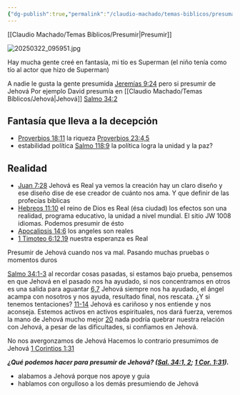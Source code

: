 ```yaml
---
{"dg-publish":true,"permalink":"/claudio-machado/temas-biblicos/presuma-de-jehova/","tags":["asamblea","cualidades","virtudes"]}
---
```


[[Claudio Machado/Temas Bíblicos/Presumir\|Presumir]]

![20250322_095951.jpg](/img/user/07%20-%20Personal/Im%C3%A1genes/20250322_095951.jpg) 

Hay mucha gente creé en fantasía, mi tío es Superman (el niño tenía como tío al actor que hizo de Superman) 

A nadie le gusta la gente presumida 
[Jeremías 9:24](https://wol.jw.org/es/wol/b/r4/lp-s/nwtsty/24/9#v=24:9:24) pero si presumir de Jehová Por ejemplo David presumía en [[Claudio Machado/Temas Bíblicos/Jehová\|Jehová]] [Salmo 34:2](https://wol.jw.org/es/wol/b/r4/lp-s/nwtsty/19/34#v=19:34:2) 


## Fantasía que lleva a la decepción 
- [Proverbios 18:11](https://wol.jw.org/es/wol/b/r4/lp-s/nwtsty/20/18#v=20:18:11) la riqueza [Proverbios 23:4,5](https://wol.jw.org/es/wol/b/r4/lp-s/nwtsty/20/23#v=20:23:4-20:23:5) 
- estabilidad política [Salmo 118:9](https://wol.jw.org/es/wol/b/r4/lp-s/nwtsty/19/118#v=19:118:9) la política logra la unidad y la paz? 

## Realidad 
- [Juan 7:28](https://wol.jw.org/es/wol/b/r4/lp-s/nwtsty/43/7#v=43:7:28) Jehová es Real ya vemos la creación hay un claro diseño y ese diseño dise de ese creador de cuánto nos ama. Y que definir de las profecías bíblicas 
- [Hebreos 11:10](https://wol.jw.org/es/wol/b/r4/lp-s/nwtsty/58/11#v=58:11:10) el reino de Dios es Real (ésa ciudad) los efectos son una realidad, programa educativo, la unidad a nivel mundial. El sitio JW 1008 idiomas. Podemos presumir de ésto 
- [Apocalipsis 14:6](https://wol.jw.org/es/wol/b/r4/lp-s/nwtsty/66/14#v=66:14:6) los angeles son reales 
- [1 Timoteo 6:12](https://wol.jw.org/es/wol/b/r4/lp-s/nwtsty/54/6#v=54:6:12),[19](https://wol.jw.org/es/wol/b/r4/lp-s/nwtsty/54/6#v=54:6:19) nuestra esperanza es Real 


Presumir de Jehová cuando nos va mal. Pasando muchas pruebas o momentos duros 

[Salmo 34:1-3](https://wol.jw.org/es/wol/b/r4/lp-s/nwtsty/19/34#v=19:34:1-19:34:3) al recordar cosas pasadas, si estamos bajo prueba, pensemos en que Jehová en el pasado nos ha ayudado, si nos concentramos en otros es una salida para aguantar 
[6,7](https://wol.jw.org/es/wol/b/r4/lp-s/nwtsty/19/34#v=19:34:6-19:34:7) Jehová siempre nos ha ayudado, el ángel acampa con nosotros y nos ayuda, resultado final, nos rescata.
¿Y si tenemos tentaciones? [11-14](https://wol.jw.org/es/wol/b/r4/lp-s/nwtsty/19/34#v=19:34:11-19:34:14) Jehová es cariñoso y nos entiende y nos aconseja. Estemos activos en activos espirituales, nos dará fuerza, veremos la mano de Jehová mucho mejor [20](https://wol.jw.org/es/wol/b/r4/lp-s/nwtsty/19/34#v=19:34:20) nada podría quebrar nuestra relación con Jehová, a pesar de las dificultades, si confiamos en Jehová.

No nos avergonzamos de Jehová 
Hacemos lo contrario presumimos de Jehová [1 Corintios 1:31](https://wol.jw.org/es/wol/b/r4/lp-s/nwtsty/46/1#v=46:1:31)

***¿Qué podemos hacer para presumir de Jehová? ([Sal. 34:1, 2](https://wol.jw.org/es/wol/b/r4/lp-s/nwtsty/19/34#v=19:34:1-19:34:2); [1 Cor. 1:31](https://wol.jw.org/es/wol/b/r4/lp-s/nwtsty/46/1#v=46:1:31)).***

- alabamos a Jehová porque nos apoye y guia 
- hablamos con orgulloso a los demás presumiendo de Jehová 

